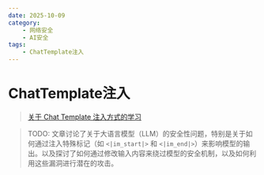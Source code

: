 ```yaml
---
date: 2025-10-09
category:
    - 网络安全
    - AI安全
tags:
    - ChatTemplate注入
---
```


# ChatTemplate注入

> [关于 Chat Template 注入方式的学习](https://paper.seebug.org/3296/)

> TODO: 文章讨论了关于大语言模型（LLM）的安全性问题，特别是关于如何通过注入特殊标记（如 `<|im_start|>` 和 `<|im_end|>`）来影响模型的输出。以及探讨了如何通过修改输入内容来绕过模型的安全机制，以及如何利用这些漏洞进行潜在的攻击。